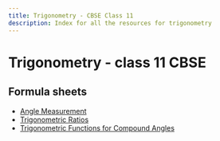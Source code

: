 ```yaml
---
title: Trigonometry - CBSE Class 11
description: Index for all the resources for trigonometry
---
```


# Trigonometry - class 11 CBSE
## Formula sheets
- [Angle Measurement](./formulas/angle-measurement.md)
- [Trigonometric Ratios](./formulas/trigonometric-ratios.md)
- [Trigonometric Functions for Compound Angles](./formulas/trigonometric-functions-for-compound-angles.md)
